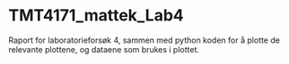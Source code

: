 # TMT4171_mattek_Lab4
 Raport for laboratorieforsøk 4, sammen med python koden for å plotte de relevante plottene, og dataene som brukes i plottet.
